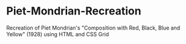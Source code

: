 # Piet-Mondrian-Recreation
Recreation of Piet Mondrian's "Composition with Red, Black, Blue and Yellow" (1928) using HTML and CSS Grid 
